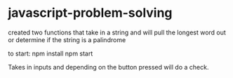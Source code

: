 # javascript-problem-solving
created two functions that take in a string and will pull the longest word out or determine if the string is a palindrome

to start:
  npm install
  npm start
  
Takes in inputs and depending on the button pressed will do a check.
